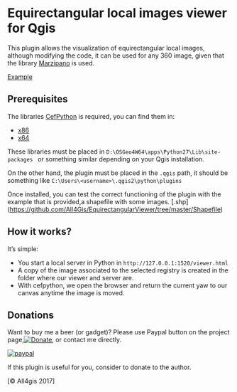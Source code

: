 # Equirectangular local images viewer for Qgis

This plugin allows the visualization of equirectangular local images, although modifying the code, it can be used for any 360 image, given that the library [Marzipano](https://github.com/google/marzipano) is used.
 
[Example](https://github.com/All4Gis/EquirectangularViewer/tree/master/example)
 
## Prerequisites
 
The libraries [CefPython](https://github.com/cztomczak/cefpython) is required, you can find them in:
- [x86](https://github.com/All4Gis/EquirectangularViewer/tree/master/ext-libs/x86/cefpython3)
- [x64](https://github.com/All4Gis/EquirectangularViewer/tree/master/ext-libs/x64/cefpython3)

These libraries must be placed in `D:\OSGeo4W64\apps\Python27\Lib\site-packages ` or something similar depending on your Qgis installation.
 
On the other hand, the plugin must be placed in the `.qgis` path, it should be something like   `C:\Users\<username>\.qgis2\python\plugins `
 
Once installed, you can test the correct functioning of the plugin with the example that is provided,a shapefile with some images.
 [.shp] (https://github.com/All4Gis/EquirectangularViewer/tree/master/Shapefile)
 
## How it works?
 
It’s simple:
- You start a local server in Python in  `http://127.0.0.1:1520/viewer.html `
- A copy of the image associated to the selected registry is created in the folder where our viewer and server are.
- With cefpython, we open the browser and return the current yaw to our canvas anytime the image is moved.
 
 
## Donations
Want to buy me a beer (or gadget)? Please use Paypal button on the project page,[![Donate](https://img.shields.io/badge/Donate-PayPal-green.svg)](https://www.paypal.me/all4gis), or contact me directly.

[![paypal](https://www.paypalobjects.com/en_US/i/btn/btn_donateCC_LG.gif)](https://www.paypal.com/cgi-bin/webscr?button=donate&business=5329N9XX4WQHY&item_name=EquirectangularViewer+Plugin&quantity=&amount=&currency_code=EUR&shipping=&tax=&notify_url=&cmd=_donations&bn=JavaScriptButton_donate&env=www)
 
If this plugin is useful for you, consider to donate to the author.

[© All4gis 2017]
